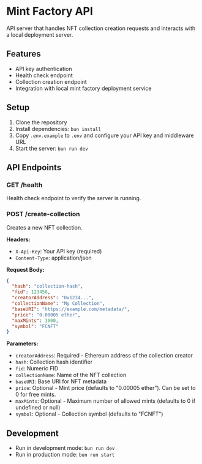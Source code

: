 # Mint Factory API

API server that handles NFT collection creation requests and interacts with a local deployment server.

## Features

- API key authentication
- Health check endpoint
- Collection creation endpoint
- Integration with local mint factory deployment service

## Setup

1. Clone the repository
2. Install dependencies: `bun install`
3. Copy `.env.example` to `.env` and configure your API key and middleware URL
4. Start the server: `bun run dev`

## API Endpoints

### GET /health

Health check endpoint to verify the server is running.

### POST /create-collection

Creates a new NFT collection.

**Headers:**
- `X-Api-Key`: Your API key (required)
- `Content-Type`: application/json

**Request Body:**
```json
{
  "hash": "collection-hash",
  "fid": 123456,
  "creatorAddress": "0x1234...",
  "collectionName": "My Collection",
  "baseURI": "https://example.com/metadata/",
  "price": "0.00005 ether",
  "maxMints": 1000,
  "symbol": "FCNFT"
}
```

**Parameters:**
- `creatorAddress`: Required - Ethereum address of the collection creator
- `hash`: Collection hash identifier
- `fid`: Numeric FID
- `collectionName`: Name of the NFT collection
- `baseURI`: Base URI for NFT metadata
- `price`: Optional - Mint price (defaults to "0.00005 ether"). Can be set to 0 for free mints.
- `maxMints`: Optional - Maximum number of allowed mints (defaults to 0 if undefined or null)
- `symbol`: Optional - Collection symbol (defaults to "FCNFT")

## Development

- Run in development mode: `bun run dev`
- Run in production mode: `bun run start`
